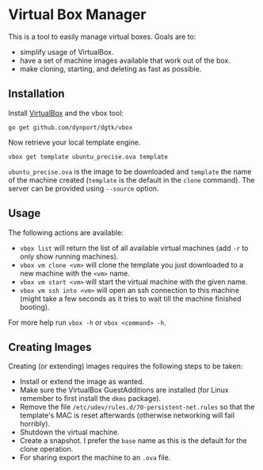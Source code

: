 # Virtual Box Manager

This is a tool to easily manage virtual boxes. Goals are to:

* simplify usage of VirtualBox.
* have a set of machine images available that work out of the box.
* make cloning, starting, and deleting as fast as possible.


## Installation

Install [VirtualBox](http://download.virtualbox.org/virtualbox/4.3.6/VirtualBox-4.3.6-91406-OSX.dmg) and the vbox tool:

	go get github.com/dynport/dgtk/vbox

Now retrieve your local template engine.

	vbox get template ubuntu_precise.ova template

`ubuntu_precise.ova` is the image to be downloaded and `template` the name of the machine created (`template` is the
default in the `clone` command). The server can be provided using `--source` option.


## Usage

The following actions are available:

* `vbox list` will return the list of all available virtual machines (add `-r` to only show running machines).
* `vbox vm clone <vm>` will clone the template you just downloaded to a new machine with the `<vm>` name.
* `vbox vm start <vm>` will start the virtual machine with the given name.
* `vbox vm ssh into <vm>` will open an ssh connection to this machine (might take a few seconds as it tries to wait till
  the machine finished booting).

For more help run `vbox -h` or `vbox <command> -h`.


## Creating Images

Creating (or extending) images requires the following steps to be taken:

* Install or extend the image as wanted.
* Make sure the VirtualBox GuestAdditions are installed (for Linux remember to first install the `dkms` package).
* Remove the file `/etc/udev/rules.d/70-persistent-net.rules` so that the template's MAC is reset afterwards (otherwise
  networking will fail horribly).
* Shutdown the virtual machine.
* Create a snapshot. I prefer the `base` name as this is the default for the clone operation.
* For sharing export the machine to an `.ova` file.

